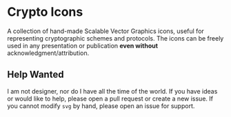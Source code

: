 Crypto Icons
============
A collection of hand-made Scalable Vector Graphics icons, useful for
representing cryptographic schemes and protocols.
The icons can be freely used in any presentation or publication **even
without** acknowledgment/attribution.

Help Wanted
-----------
I am not designer, nor do I have all the time of the world.
If you have ideas or would like to help, please open a pull request or
create a new issue.
If you cannot modify `svg` by hand, please open an issue for support.
